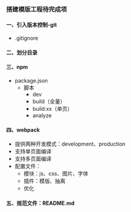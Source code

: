 ### 搭建模版工程待完成项

#### 一、引入版本控制-git
* .gitignore

#### 二、划分目录

#### 三、npm
* package.json
    * 脚本
        * dev
        * build（全量）
        * build:xx（单页）
        * analyze

#### 四、webpack
* 提供两种开发模式：development、production
* 支持单页面编译
* 支持多页面编译
* 配置文件：
    * 模块：js、css、图片、字体
    * 插件：模版、抽离
    * 优化


#### 五、规范文件：README.md